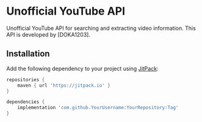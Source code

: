 # Unofficial YouTube API

Unofficial YouTube API for searching and extracting video information. This API is developed by [DOKA1203].

## Installation

Add the following dependency to your project using [JitPack](https://jitpack.io/):

```gradle
repositories {
    maven { url 'https://jitpack.io' }
}

dependencies {
    implementation 'com.github.YourUsername:YourRepository:Tag'
}
```
